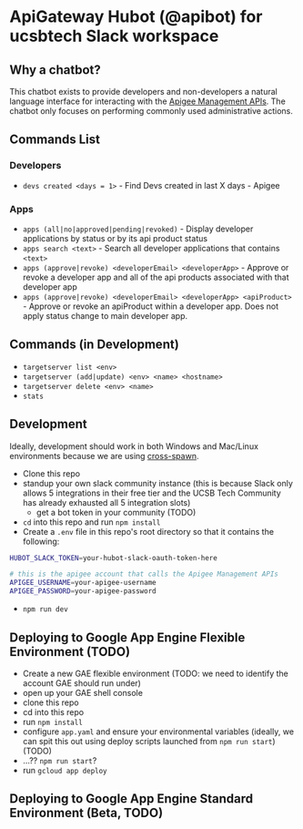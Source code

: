 # ApiGateway Hubot (@apibot) for ucsbtech Slack workspace

## Why a chatbot?

This chatbot exists to provide developers and non-developers a natural language interface for interacting with the [Apigee Management APIs](https://apidocs.apigee.com/api-reference/content/introduction).  The chatbot only focuses on performing commonly used administrative actions.

## Commands List

### Developers
* `devs created <days = 1>` - Find Devs created in last X days - Apigee

### Apps
* `apps (all|no|approved|pending|revoked)` - Display developer applications by status or by its api product status
* `apps search <text>` - Search all developer applications that contains `<text>`
* `apps (approve|revoke) <developerEmail> <developerApp>` - Approve or revoke a developer app and all of the api products associated with that developer app
* `apps (approve|revoke) <developerEmail> <developerApp> <apiProduct>` - Approve or revoke an apiProduct within a developer app.  Does not apply status change to main developer app.

## Commands (in Development)
* `targetserver list <env>`
* `targetserver (add|update) <env> <name> <hostname>`
* `targetserver delete <env> <name>`
* `stats`

## Development

Ideally, development should work in both Windows and Mac/Linux environments because we are using [cross-spawn](https://www.npmjs.com/package/cross-spawn).

* Clone this repo
* standup your own slack community instance (this is because Slack only allows 5 integrations in their free tier and the UCSB Tech Community has already exhausted all 5 integration slots)
  * get a bot token in your community (TODO)
* `cd` into this repo and run `npm install`
* Create a `.env` file in this repo's root directory so that it contains the following:
```sh
HUBOT_SLACK_TOKEN=your-hubot-slack-oauth-token-here

# this is the apigee account that calls the Apigee Management APIs
APIGEE_USERNAME=your-apigee-username
APIGEE_PASSWORD=your-apigee-password 
```
* `npm run dev`



## Deploying to Google App Engine Flexible Environment (TODO)

* Create a new GAE flexible environment (TODO: we need to identify the account GAE should run under)
* open up your GAE shell console
* clone this repo
* cd into this repo
* run `npm install`
* configure `app.yaml` and ensure your environmental variables (ideally, we can spit this out using deploy scripts launched from `npm run start`) (TODO)
* ...??  `npm run start`?
* run `gcloud app deploy`


## Deploying to Google App Engine Standard Environment (Beta, TODO)